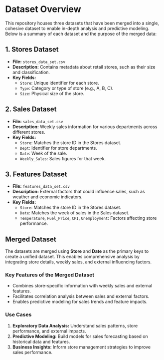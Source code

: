 # Dataset Overview

This repository houses three datasets that have been merged into a single, cohesive dataset to enable in-depth analysis and predictive modeling.
Below is a summary of each dataset and the purpose of the merged data:

## 1. Stores Dataset
- **File:** `stores_data_set.csv`
- **Description:** Contains metadata about retail stores, such as their size and classification.
- **Key Fields:**  
  - `Store`: Unique identifier for each store.  
  - `Type`: Category or type of store (e.g., A, B, C).  
  - `Size`: Physical size of the store.

## 2. Sales Dataset
- **File:** `sales_data_set.csv`
- **Description:** Weekly sales information for various departments across different stores.  
- **Key Fields:**  
  - `Store`: Matches the store ID in the Stores dataset.  
  - `Dept`: Identifier for store departments.  
  - `Date`: Week of the sale.  
  - `Weekly_Sales`: Sales figures for that week.  

## 3. Features Dataset
- **File:** `features_data_set.csv`
- **Description:** External factors that could influence sales, such as weather and economic indicators.  
- **Key Fields:**  
  - `Store`: Matches the store ID in the Stores dataset.  
  - `Date`: Matches the week of sales in the Sales dataset.  
  - `Temperature`, `Fuel_Price`, `CPI`, `Unemployment`: Factors affecting store performance.

## Merged Dataset
The datasets are merged using **Store** and **Date** as the primary keys to create a unified dataset. This enables comprehensive analysis by integrating store details, weekly sales, and external influencing factors.  

### Key Features of the Merged Dataset
- Combines store-specific information with weekly sales and external features.
- Facilitates correlation analysis between sales and external factors.
- Enables predictive modeling for sales trends and feature impacts.


### Use Cases
1. **Exploratory Data Analysis:** Understand sales patterns, store performance, and external impacts.
2. **Predictive Modeling:** Build models for sales forecasting based on historical data and features.
3. **Business Insights:** Inform store management strategies to improve sales performance.



